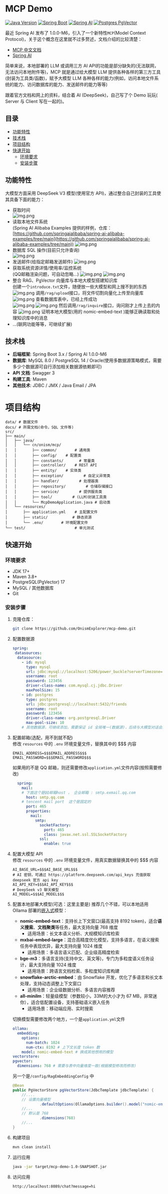 # MCP Demo

[![Java Version](https://img.shields.io/badge/java-17%2B-orange?logo=java)](https://openjdk.org/)
[![Spring Boot](https://img.shields.io/badge/spring%20boot-3.4.4-brightgreen)](https://spring.io/projects/spring-boot)
[![Spring AI](https://img.shields.io/badge/Spring%20AI-1.0.0%20M6-blue?logo=spring)](https://docs.spring.io/spring-ai/reference/index.html)
[![Postgres PgVector](https://img.shields.io/badge/postgres-pgvector-blue?logo=postgresql)](https://github.com/pgvector/pgvector)

最近 Spring AI 发布了 1.0.0-M6，引入了一个新特性`MCP`(Model Context Protocol)，关于这个概念在这里就不过多赘述，文档介绍的比较清楚：<br>
- [MCP 中文文档](https://mcp-docs.cn/quickstart)
- [Spring AI](https://docs.spring.io/spring-ai/reference/api/mcp/mcp-overview.html)

简单来说，本地部署的 LLM 或调用三方 AI API的功能是部分缺失的(无法联网，无法访问本地附件等)，MCP 就是通过给大模型 LLM 提供各种各样的第三方工具(封装为工具类/函数)，赋予大模型 LLM 各种各样的能力(例如，访问本地文件系统的能力、访问数据库的能力、发送邮件的能力等等) <br>

跟着官方文档和网上的资料，结合着 AI (DeepSeek)，自己写了个 Demo 玩玩( Server 与 Client 写在一起的)。
## 目录

- [功能特性](#功能特性)
- [技术栈](#技术栈)
- [项目结构](#项目结构)
- [快速开始](#快速开始)
    - [环境要求](#环境要求)
    - [安装步骤](#安装步骤)

## 功能特性
大模型方面采用 DeepSeek V3 模型(使用官方 API)，通过整合自己封装的工具使其具备下面的能力：
- 获取时间<br>
![img.png](src/main/resources/static/getTime.png)
- 读取本地文件系统<br>
(Spring AI Alibaba Examples 提供的样例，仓库：[https://github.com/springaialibaba/spring-ai-alibaba-examples/tree/main](https://github.com/springaialibaba/spring-ai-alibaba-examples/tree/main))
![img.png](src/main/resources/static/getFile.png)
- 数据库 SQL 操作(目前只允许查询)<br>
![img.png](src/main/resources/static/getDatabase.png)
- 发送邮件(给指定邮箱发送邮件)
![img.png](src/main/resources/static/senEmail.png)
- 获取系统资源详情/使用率/监控系统<br>
(QQ邮箱渲染问题，可自动忽略...)
![img.png](src/main/resources/static/monitor1.png)
![img.png](src/main/resources/static/monitor2.png)
- 整合 RAG、PgVector 向量库与本地大模型搭建知识库<br>
创建一个`introduce.txt`文件，随便放一些大模型和网上搜不到的东西
![img.png](src/main/resources/static/introduce.png)
调用`/rag/upload`接口，将文件切割向量化上传至向量库<br>
![img.png](src/main/resources/static/uploadFile.png)
查看数据库表中，已经上传成功 <br>
![img.png](src/main/resources/static/vectorKnowledge.png)
![img.png](src/main/resources/static/vectorRelation.png)
然后调用`/rag/inquire`接口，询问刚才上传上去的内容
![img.png](src/main/resources/static/inquire.png)
证明本地大模型(用的 nomic-embed-text )能够正确读取和处理知识库中的消息
- ...(联网功能等等，可继续扩展)

## 技术栈

- **后端框架**: Spring Boot 3.x / Spring AI 1.0.0-M6
- **数据库**: MySQL 8.0 / PostgreSQL 14 / Oracle(使用多数据源策略模式，需要多少个数据源可自行添加相关数据源依赖即可)
- **API 文档**: Swagger 3
- **构建工具**: Maven
- **其他技术**: JDBC / JMX / Java Email / JPA

# 项目结构
```text
data/ # 数据文件
docs/ # 所需文档(命令，SQL 文件等)
src/
├── main/
│   ├── java/
│   │   └── cn/onism/mcp/
│   │       ├── common/        # 通用类
│   │       ├── config/    # 配置类
│   │       ├── constants/       # 常量类
│   │       ├── controller/    # REST API
│   │       ├── entity/    # 实体类
│   │       ├── exception/         # 自定义异常类
│   │       ├── handler/         # 处理器类
│   │       ├── repository/         # 仓储存储接口
│   │       ├── service/         # 提供服务类
│   │       ├── tool/         # (LLM)封装工具类
│   │       └── McpDemoApplication.java # 启动类
│   └── resources/
│       ├── application.yml    # 主配置文件
│       ├── static/           # 静态资源
│       └── .env/        # 环境配置文件
└── test/                      # 单元测试
```

## 快速开始

### 环境要求

- JDK 17+
- Maven 3.8+
- PostgreSQL(PgVector) 17
- MySQL  / 其他数据库
- Git

### 安装步骤

1. 克隆仓库：
   ```bash
   git clone https://github.com/OnismExplorer/mcp-demo.git

2. 配置数据源
    ```yaml
   spring:
     datasources:
      datasource:
        - id: mysql
          type: mysql
          url: jdbc:mysql://localhost:5206/power_buckle?serverTimezone=GMT%2B8&useUnicode=true&characterEncoding=utf-8
          username: root
          password: 123456
          driver-class-name: com.mysql.cj.jdbc.Driver
          maxPoolSize: 15
        - id: postgres
          type: postgres
          url: jdbc:postgresql://localhost:5432/friends
          username: root
          password: 123456
          driver-class-name: org.postgresql.Driver
          max-pool-size: 10
        # 其他数据源，可继续添加，需要保证 id 全局唯一(数据源)，后续与大模型对话会用到
    ```
3. 配置邮箱(选配，用不到就不配)<br>
    修改 `resources` 中的 `.env` 环境变量文件，替换其中的 $$$ 内容
    ```dotenv
    EMAIL_ADDRESS=$$$EMAIL_ADDRESS$$$
    EMAIL_PASSWORD=$$$EMAIL_PASSWORD$$$
    ```
   如果用的不是 QQ 邮箱，则还需要修改`application.yml`文件内容(按照需要修改) 
    ```yaml
      spring:
        mail:
        # 下面这个是QQ邮箱host ， 企业邮箱 : smtp.exmail.qq.com
          host: smtp.qq.com
        # tencent mail port  这个是固定的
          port: 465
          properties:
            mail:
              smtp:
                socketFactory:
                  port: 465
                  class: javax.net.ssl.SSLSocketFactory
                ssl:
                  enable: true
    ```
4. 配置大模型 API<br>
   修改 `resources` 中的 `.env` 环境变量文件，用真实数据替换其中的 $$$ 内容
    ```dotenv
    AI_BASE_URL=$$$AI_BASE_URL$$$
    # AI 密钥，可通过 https://platform.deepseek.com/api_keys 充值获取 deepseek 官方 api key
    AI_API_KEY=$$$AI_API_KEY$$$
    # DeepSeek v3 聊天模型
    AI_MODEL=$$$AI_MODEL$$$
    ```
5. 配置本地部署大模型(可选：这里主要是)
推荐几个不错，可以本地适用 Ollama 部署的[嵌入式](https://zhuanlan.zhihu.com/p/164502624)模型：
   - **nomic-embed-text**：支持长上下文窗口(最高支持 8192 token)，适合**语义搜索**、**文档聚类**等任务，最大支持向量 768 维度
     - 适用场景：长文本语义分析、大规模知识库检索
   - **mxbai-embed-large**：混合高精度优化模型，支持多语言，在语义搜索任务中表现优异，最大支持向量 1024 维度
     - 适用场景：多语言语义匹配、企业级高精度检索
   - **bge-m3**：多语言支持(支持中文、英文等)，专门为多粒度语义任务设计，最大支持向量 1024 维度
     - 适用场景：跨语言文档检索、多粒度知识库构建
   - **snowflake-arctic-embed**：由 Snowflake 开发，优化了多语言和长文本处理，支持动态调整上下文窗口
     - 适用场景：企业级数据分析、多语言内容推荐
   - **all-minilm**：轻量级模型（参数较小，33M的大小才为 67 MB，非常迷你），适合低配置设备，支持基础语义嵌入任务
     - 适用场景：移动端应用、实时搜索

    切换模型需要修改两个地方，一个是`application.yml`文件 <br>
    ```yaml
   ollama:
      embedding:
        options:
          num-batch: 1024
          num-ctx: 8192 # 上下文长度 token 数
        model: nomic-embed-text # 换成其他想用的模型
   vectorstore:
    pgvector:
      dimensions: 768 # 需要与表中向量维度一致(根据模型修改而修改)
    ```
   另一个是`/config/RagEmbeddingConfig` 中
    ```java
   @Bean
    public PgVectorStore pgVectorStore(JdbcTemplate jdbcTemplate) {
        //....
        // 设置向量模型
                .defaultOptions(OllamaOptions.builder().model("nomic-embed-text")
        //...
        // 默认是 768
                .dimensions(768)
        //...
    }
    ```
   

6. 构建项目
    ```bash
    mvn clean install
    ```
7. 运行应用
    ```bash
    java -jar target/mcp-demo-1.0-SNAPSHOT.jar
    ```
8. 访问应用
    ```bash
    http://localhost:8089/chat?message=hi
    ```
